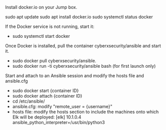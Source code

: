 Install docker.io on your Jump box.


sudo apt update
sudo apt install docker.io
sudo systemctl status docker 


If the Docker service is not running, start it:

* sudo systemctl start docker


Once Docker is installed, pull the container cyberxsecurity/ansible and start it.

* sudo docker pull cyberxsecurity/ansible.
* sudo docker run -ti cyberxsecurity/ansible bash (for first launch only)

Start and attach to an Ansible session and modify the hosts file and ansible.cfg
* sudo docker start {container ID}
* sudo docker attach {container ID}
* cd /etc/ansible/
* ansible.cfg: modify "remote_user = {username}"
* hosts file: modify the hosts section to include the machines onto which Elk will be deployed:
[elk]
10.1.0.4 ansible_python_interpreter=/usr/bin/python3
